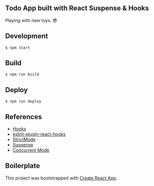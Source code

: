 ## Todo App built with React Suspense & Hooks

Playing with new toys. :sunglasses:

## Development

`$ npm start`

## Build

`$ npm run build`

## Deploy

`$ npm run deploy`

## References

- [Hooks](https://reactjs.org/docs/hooks-reference.html)
- [eslint-plugin-react-hooks](https://www.npmjs.com/package/eslint-plugin-react-hooks)
- [StrictMode](https://reactjs.org/docs/strict-mode.html)
- [Suspense](https://reactjs.org/docs/code-splitting.html#suspense)
- [Concurrent Mode](https://reactjs.org/docs/concurrent-mode-intro.html)

## Boilerplate

This project was bootstrapped with [Create React App](https://github.com/facebook/create-react-app).
